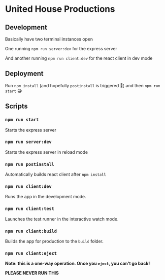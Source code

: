 # United House Productions

## Development

Basically have two terminal instances open

One running `npm run server:dev` for the express server

And another running `npm run client:dev` for the react client in dev mode

## Deployment

Run `npm install` (and hopefully `postinstall` is triggered 🤞) and then `npm run start` 😀

## Scripts

### `npm run start`

Starts the express server

### `npm run server:dev`

Starts the express server in reload mode

### `npm run postinstall`

Automatically builds react client after `npm install`

### `npm run client:dev`

Runs the app in the development mode.

### `npm run client:test`

Launches the test runner in the interactive watch mode.

### `npm run client:build`

Builds the app for production to the `build` folder.

### `npm run client:eject`

**Note: this is a one-way operation. Once you `eject`, you can't go back!**

**PLEASE NEVER RUN THIS**
